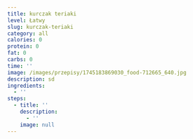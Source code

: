 ```yaml
---
title: kurczak teriaki
level: Łatwy
slug: kurczak-teriaki
category: all
calories: 0
protein: 0
fat: 0
carbs: 0
time: ''
image: /images/przepisy/1745183869030_food-712665_640.jpg
description: sd
ingredients:
  - ''
steps:
  - title: ''
    description:
      - ''
    image: null
---
```


